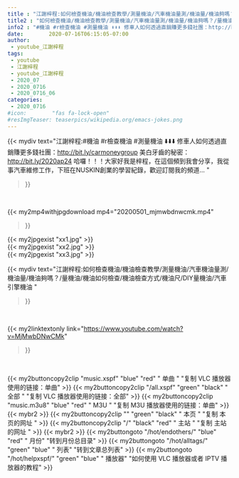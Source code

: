 ```yaml
---
title : "江謝梓程:如何檢查機油/機油檢查教學/測量機油/汽車機油量測/機油量/機油夠嗎？/量機油/機油如何檢查/機油檢查方式/機油尺/DIY量機油/汽車引擎機油 "
title2 : "如何檢查機油/機油檢查教學/測量機油/汽車機油量測/機油量/機油夠嗎？/量機油/機油如何檢查/機油檢查方式/機油尺/DIY量機油/汽車引擎機油 "
info2 : "#機油 #r檢查機油 #測量機油 ⬇️⬇️⬇️ 修車人如何透過直銷賺更多錢社團：http://bit.ly/carmoneygroup 美白牙齒的秘密：http://bit.ly/2020ap24 哈囉！！！大家好我是梓程，在這個頻到我會分享，我從事汽車維修工作，下班在NUSKIN創業的學習紀錄，歡迎訂閱我的頻道... "
date:        2020-07-16T06:15:05-07:00
author:
 - youtube_江謝梓程
tags:
 - youtube
 - 江謝梓程
 - youtube_江謝梓程
 - 2020_07
 - 2020_0716
 - 2020_0716_06
categories:
 - 2020_0716
#icon:        "fas fa-lock-open"
#resImgTeaser: teaserpics/wikipedia.org/emacs-jokes.png
---
```


{{< mydiv text="江謝梓程:#機油 #r檢查機油 #測量機油 ⬇️⬇️⬇️ 修車人如何透過直銷賺更多錢社團：http://bit.ly/carmoneygroup 美白牙齒的秘密：http://bit.ly/2020ap24 哈囉！！！大家好我是梓程，在這個頻到我會分享，我從事汽車維修工作，下班在NUSKIN創業的學習紀錄，歡迎訂閱我的頻道... "
>}}
<br>


{{< my2mp4withjpgdownload mp4="20200501_mjmwbdnwcmk.mp4"
>}}

{{< my2jpgexist "xx1.jpg" >}}<br>
{{< my2jpgexist "xx2.jpg" >}}<br>
{{< my2jpgexist "xx3.jpg" >}}<br>



{{< mydiv text="江謝梓程:如何檢查機油/機油檢查教學/測量機油/汽車機油量測/機油量/機油夠嗎？/量機油/機油如何檢查/機油檢查方式/機油尺/DIY量機油/汽車引擎機油 "
>}}
<br>

{{< my2linktextonly link="https://www.youtube.com/watch?v=MjMwbDNwCMk"
>}}


<br>

{{< my2buttoncopy2clip "music.xspf"        "blue"   "red"    " 单曲 "  "复制 VLC 播放器使用的链接：单曲" >}} {{< my2buttoncopy2clip "/all.xspf"         "green"  "black"  " 全部 "  "复制 VLC 播放器使用的链接：全部" >}} {{< my2buttoncopy2clip "music.m3u8"        "blue"   "red"    " M3U  "    "复制 M3U 播放器使用的链接：单曲" >}} {{< mybr2 >}} {{< my2buttoncopy2clip ""                  "green"  "black"  " 本页 "    "复制 本页的网址 " >}} {{< my2buttoncopy2clip "/"                 "black"  "red"    " 主站 "    "复制 主站的网址 " >}} {{< mybr2 >}} {{< my2buttongoto      "/hot/endothers/"   "blue"   "red"    " 月份"   "转到月份总目录" >}} {{< my2buttongoto      "/hot/alltags/"     "green"  "blue"   " 列表"   "转到文章总列表" >}} {{< my2buttongoto      "/hot/helpxspf/"    "green"  "blue"   " 播放器" "如何使用 VLC 播放器或者 IPTV 播放器的教程" >}} 
